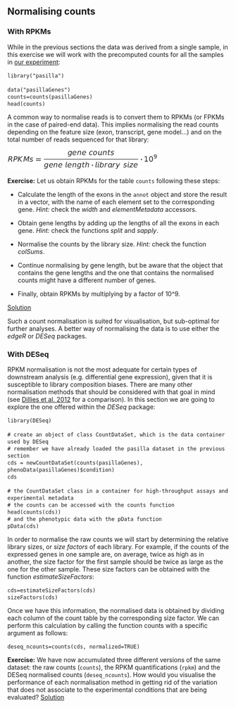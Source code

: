 ## Normalising counts
### With RPKMs
While in the previous sections the data was derived from a single sample, in this exercise we will work with the precomputed counts for all the samples in [our experiment](http://bioconductor.org/packages/2.11/data/experiment/html/pasilla.html):

```rconsole
library("pasilla")

data("pasillaGenes")
counts=counts(pasillaGenes)
head(counts)
```

A common way to normalise reads is to convert them to RPKMs (or FPKMs in the case of paired-end data). This implies normalising the read counts depending on the feature size (exon, transcript, gene model...) and on the total number of reads sequenced for that library:

![RPKM formula](../img/rpkms.png)

**Exercise:** Let us obtain RPKMs for the table `counts` following these steps:

* Calculate the length of the exons in the `annot` object and store the result in a vector, with the name of each element set to the corresponding gene.
  *Hint:* check the *width* and *elementMetadata* accessors.

* Obtain gene lengths by adding up the lengths of all the exons in each gene.
  *Hint:* check the functions *split* and *sapply*.

* Normalise the counts by the library size.
  *Hint:* check the function *colSums*.

* Continue normalising by gene length, but be aware that the object that contains the gene lengths and the one that contains the normalised counts might have a different number of genes.

* Finally, obtain RPKMs by multiplying by a factor of 10^9.

[Solution](../solutions/_normalising_ex1.md)

Such a count normalisation is suited for visualisation, but sub-optimal for further analyses. A better way of normalising the data is to use either the *edgeR* or *DESeq* packages.

### With DESeq
RPKM normalisation is not the most adequate for certain types of downstream analysis (e.g. differential gene expression), given that it is susceptible to library composition biases. There are many other normalisation methods that should be considered with that goal in mind (see [Dillies et al. 2012](http://bib.oxfordjournals.org/content/early/2012/09/15/bib.bbs046.long) for a comparison). In this section we are going to explore the one offered within the *DESeq* package:

```rconsole
library(DESeq)

# create an object of class CountDataSet, which is the data container used by DESeq
# remember we have already loaded the pasilla dataset in the previous section
cds = newCountDataSet(counts(pasillaGenes), phenoData(pasillaGenes)$condition)
cds

# the CountDataSet class in a container for high-throughput assays and experimental metadata
# the counts can be accessed with the counts function
head(counts(cds))
# and the phenotypic data with the pData function
pData(cds)
```

In order to normalise the raw counts we will start by determining the relative library sizes, or *size factors* of each library. For example, if the counts of the expressed genes in one sample are, on average, twice as high as in another, the size factor for the first sample should be twice as large as the one for the other sample. These size factors can be obtained with the function *estimateSizeFactors*:

```rconsole
cds=estimateSizeFactors(cds)
sizeFactors(cds)
```

Once we have this information, the normalised data is obtained by dividing each column of the count table by the corresponding size factor. We can perform this calculation by calling the function counts with a specific argument as follows:

```rconsole
deseq_ncounts=counts(cds, normalized=TRUE)
```

**Exercise:** We have now accumulated three different versions of the same dataset: the raw counts (`counts`), the RPKM quantifications (`rpkm`) and the DESeq normalised counts (`deseq_ncounts`). How would you visualise the performance of each normalisation method in getting rid of the variation that does not associate to the experimental conditions that are being evaluated?
[Solution](../solutions/_normalising_ex2.md)

